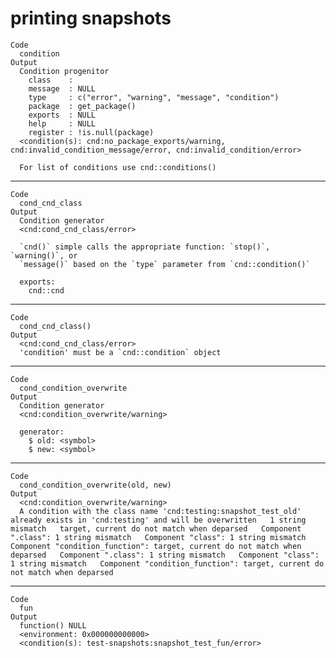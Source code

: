 # printing snapshots

    Code
      condition
    Output
      Condition progenitor
        class    : 
        message  : NULL
        type     : c("error", "warning", "message", "condition")
        package  : get_package()
        exports  : NULL
        help     : NULL
        register : !is.null(package)
      <condition(s): cnd:no_package_exports/warning, cnd:invalid_condition_message/error, cnd:invalid_condition/error>
      
      For list of conditions use cnd::conditions()

---

    Code
      cond_cnd_class
    Output
      Condition generator
      <cnd:cond_cnd_class/error>
      
      `cnd()` simple calls the appropriate function: `stop()`, `warning()`, or
      `message()` based on the `type` parameter from `cnd::condition()`
      
      exports:
        cnd::cnd

---

    Code
      cond_cnd_class()
    Output
      <cnd:cond_cnd_class/error>
      'condition' must be a `cnd::condition` object

---

    Code
      cond_condition_overwrite
    Output
      Condition generator
      <cnd:condition_overwrite/warning>
      
      generator:
        $ old: <symbol> 
        $ new: <symbol> 

---

    Code
      cond_condition_overwrite(old, new)
    Output
      <cnd:condition_overwrite/warning>
      A condition with the class name 'cnd:testing:snapshot_test_old' already exists in 'cnd:testing' and will be overwritten   1 string mismatch   target, current do not match when deparsed   Component ".class": 1 string mismatch   Component "class": 1 string mismatch   Component "condition_function": target, current do not match when deparsed   Component ".class": 1 string mismatch   Component "class": 1 string mismatch   Component "condition_function": target, current do not match when deparsed

---

    Code
      fun
    Output
      function() NULL
      <environment: 0x000000000000>
      <condition(s): test-snapshots:snapshot_test_fun/error>

